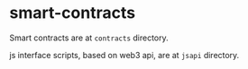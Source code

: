 # smart-contracts

Smart contracts are at `contracts` directory.

js interface scripts, based on web3 api, are at `jsapi` directory.
